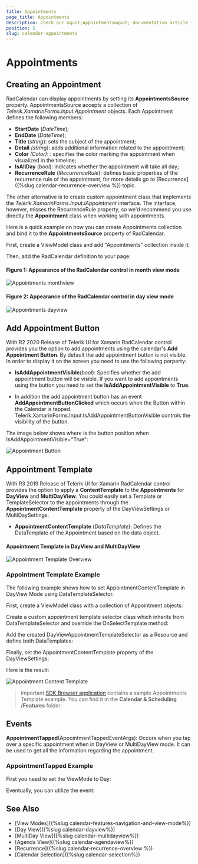 ```yaml
---
title: Appointments
page_title: Appointments
description: Check our &quot;Appointments&quot; documentation article for Telerik Calendar for Xamarin control.
position: 5
slug: calendar-appointments
---
```


# Appointments

## Creating an Appointment

RadCalendar can display appointments by setting its **AppointmentsSource** property. AppointmentsSource accepts a collection of *Telerik.XamarinForms.Input.Appointment* objects. Each Appointment defines the following members:

- **StartDate** (*DateTime*);
- **EndDate** (*DateTime*);
- **Title** (*string*): sets the subject of the appointment;
- **Detail** *(string)*: adds additional information related to the appointment;
- **Color** *(Color)*: : specifies the color marking the appointment when visualized in the timeline; 
- **IsAllDay** (*bool*): indicates whether the appointment will take all day;
- **RecurrenceRule** (*IRecurrenceRule*): defines basic properties of the recurrence rule of the appointment, for more details go to [Recurrence]({%slug calendar-recurrence-overview %}) topic.

The other alternative is to create custom appointment class that implements the *Telerik.XamarinForms.Input.IAppointment* interface. The interface, however, misses the RecurrenceRule property, so we'd recommend you use directly the **Appointment** class when working with appointments.

Here is a quick example on how you can create Appointments collection and bind it to the **AppointmentsSource** property of RadCalendar.

First, create a ViewModel class and add "Appointments" collection inside it:

<snippet id='calendar-appointments-viewmodel'/>

Then, add the RadCalendar definition to your page:

<snippet id='calendar-appointments-example' />

#### **Figure 1: Appearance of the RadCalendar control in month view mode**

![Appointments monthview](images/monthviews.png)

#### **Figure 2: Appearance of the RadCalendar control in day view mode**

![Appointments dayview](images/dayviews.png)

## Add Appointment Button

With R2 2020 Release of Telerik UI for Xamarin RadCalendar control provides you the option to add appointments using the calendar's **Add Appointment Button**. By default the add appointment button is not visible. In order to display it on the screen you need to use the following porperty:

* **IsAddAppointmentVisible**(*bool*): Specifies whether the add appointment button will be visible. If you want to add appointments using the button you need to set the **IsAddAppointmentVisible** to **True**.

<snippet id='calendar-appointments-example'/>

* In addition the add appointment button has an event **AddAppointmentButtonClicked** which occurs when the Button within the Calendar is tapped. Telerik.XamarinForms.Input.IsAddAppointmentButtonVisible controls the visibility of the button.

<snippet id='calendar-appointment-button-click-event'/>

The image below shows where is the button position when IsAddAppointmentVisible="True":

![Appointment Button](images/add-appointment-button.png)

## Appointment Template

With R3 2019 Release of Telerik UI for Xamarin RadCalendar control provides the option to apply a **ContentTemplate** to the **Appointments** for **DayView** and **MultiDayView**. You could easily set a Template or TemplateSelector to the appointments through the **AppointmentContentTemplate** property of the DayViewSettings or MultiDaySettings.

* **AppointmentContentTemplate** (*DataTemplate*): Defines the DataTemplate of the Appointment based on the data object.

#### Appointment Template in DayView and MultiDayView

![Appointment Template Overview](images/appointment-template-overview.png)

### Appointment Template Example

The following example shows how to set AppointmentContentTemplate in DayView Mode using DataTemplateSelector.

First, create a ViewModel class with a collection of Appointment objects:

<snippet id='calendar-appointments-template-viewmodel'/>

Create a custom appointment template selector class which inherits from DataTemplateSelector and override the OnSelectTemplate method:

<snippet id='calendar-appointments-template-selector-class'/>

Add the created DayViewAppointmentTemplateSelector as a Resource and define both DataTemplates:

<snippet id='calendar-appointments-template-selector'/>

Finally, set the AppointmentContentTemplate property of the DayViewSettings:

<snippet id='calendar-appointments-template-example'/>

Here is the result:

![Appointment Content Template](images/appointment-content-template.png)

>important [SDK Browser application](https://docs.telerik.com/devtools/xamarin/sdk-browser-overview#sdk-browser-application) contains a sample Appointments Template example. You can find it in the **Calendar &amp; Scheduling /Features** folder.

## Events
 
**AppointmentTapped**(AppointmentTappedEventArgs): Occurs when you tap over a specific appointment when in DayView or MultiDayView mode. It can be used to get all the information regarding the appointment.

### AppointmentTapped Example

First you need to set the ViewMode to Day:

<snippet id='calendar-features-setviewmode-csharp'/>

Eventually, you can utilize the event: 

<snippet id='calendar-features-appointmenttapped-csharp'/>

## See Also

* [View Modes]({%slug calendar-features-navigation-and-view-mode%})
* [Day View]({%slug calendar-dayview%})
* [MultiDay View]({%slug calendar-multidayview%})
* [Agenda View]({%slug calendar-agendaview%})
* [Recurrence]({%slug calendar-recurrence-overview %})
* [Calendar Selection]({%slug calendar-selection%})

